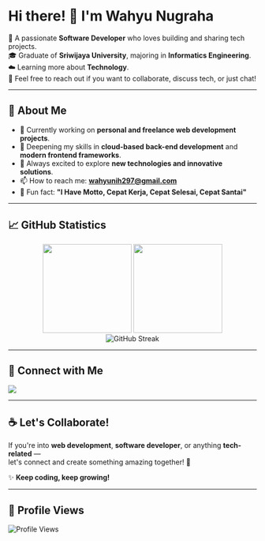 # Hi there! 👋 I'm Wahyu Nugraha

🎯 A passionate **Software Developer** who loves building and sharing tech projects.  
🎓 Graduate of **Sriwijaya University**, majoring in **Informatics Engineering**.  
☁️ Learning more about **Technology**.  
💬 Feel free to reach out if you want to collaborate, discuss tech, or just chat!

---

## 🚀 About Me
- 🔭 Currently working on **personal and freelance web development projects**.
- 🌱 Deepening my skills in **cloud-based back-end development** and **modern frontend frameworks**.
- 🧩 Always excited to explore **new technologies and innovative solutions**.
- 📫 How to reach me: **wahyunih297@gmail.com**
- 🧋 Fun fact: **"I Have Motto, Cepat Kerja, Cepat Selesai, Cepat Santai"**

---

## 📈 GitHub Statistics
<p align="center">
  <img height="180em" src="https://github-readme-stats.vercel.app/api?username=wahyunugrahha&show_icons=true&theme=merko&include_all_commits=true&cache_seconds=1800" />
  <img height="180em" src="https://github-readme-stats.vercel.app/api/top-langs/?username=wahyunugrahha&layout=compact&langs_count=8&theme=merko&cache_seconds=1800" />
  <br/>
  <img src="https://github-readme-streak-stats.herokuapp.com/?user=wahyunugrahha&theme=merko&cache_seconds=1800" alt="GitHub Streak" />
</p>

---

## 🔗 Connect with Me
<p align="left">
  <a href="https://linkedin.com/in/wahyunugrahha/" target="_blank">
    <img src="https://img.shields.io/badge/LinkedIn-%230077B5.svg?&style=for-the-badge&logo=linkedin&logoColor=white" />
  </a>
</p>

---

## ☕ Let's Collaborate!
If you're into **web development**, **software developer**, or anything **tech-related** —  
let's connect and create something amazing together! 🚀

✨ **Keep coding, keep growing!**

---

## 👀 Profile Views
<p align="left">
  <img src="https://komarev.com/ghpvc/?username=wahyunugrahha&label=Profile%20views&color=0e75b6&style=flat" alt="Profile Views" />
</p>
